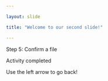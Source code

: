 ```yaml
---

layout: slide

title: "Welcome to our second slide!"

---
```

	
Step 5: Confirm a file

Activity completed
	
Use the left arrow to go back!
